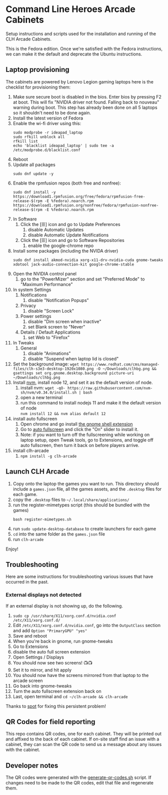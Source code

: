 # Command Line Heroes Arcade Cabinets

Setup instructions and scripts used for the installation and running of the CLH Arcade Cabinets.

This is the Fedora edition.  Once we're satisfied with the Fedora instructions, we can make it the default and deprecate the Ubuntu instructions.

## Laptop provisioning

The cabinets are powered by Lenovo Legion gaming laptops here is the checklist for provisioning them:



1. Make sure secure boot is disabled in the bios.  Enter bios by pressing F2 at boot.  This will fix "NVIDIA driver not found. Falling back to nouveau" warning during boot.  This step has already been done on all 5 laptops so it shouldn't need to be done again.
1. Install the latest version of Fedora
1. Enable the wi-fi driver using this: 
    ```
    sudo modprobe -r ideapad_laptop
    sudo rfkill unblock all
    rfkill list
    echo 'blacklist ideapad_laptop' | sudo tee -a /etc/modprobe.d/blacklist.conf
    ```
1. Reboot
1. Update all packages
    ```
    sudo dnf update -y
    ```
1. Enable the rpmfusion repos (both free and nonfree):
    ```
    sudo dnf install -y https://download1.rpmfusion.org/free/fedora/rpmfusion-free-release-$(rpm -E %fedora).noarch.rpm https://download1.rpmfusion.org/nonfree/fedora/rpmfusion-nonfree-release-$(rpm -E %fedora).noarch.rpm
    ```
1. In Software
    1. Click the [☰] icon and go to Update Preferences
        1. disable Automatic Updates
        1. disable Automatic Update Notifications
    1. Click the [☰] icon and go to Software Repositories
        1. enable the google-chrome repo
1. Install some packages (including the NVIDA driver)
    ```
    sudo dnf install akmod-nvidia xorg-x11-drv-nvidia-cuda gnome-tweaks xdotool jack-audio-connection-kit google-chrome-stable
    ```
1. Open the NVIDIA control panel
    1. go to the "PowerMizer" section and set "Preferred Mode" to "Maximum Performance"
1. In system Settings
    1. Notifications
        1. disable "Notification Popups"
    1. Privacy
        1. disable "Screen Lock"
    1. Power settings
        1. disable "Dim screen when inactive"
        1. set Blank screen to "Never"
    1. Details / Default Applications
        1. set Web to "Firefox"
1. In Tweaks 
    1. General
        1. disable "Animations"
        1. disable "Suspend when laptop lid is closed"
1. Set the background image: `wget https://www.redhat.com/cms/managed-files/clh-s3e3-desktop-1920x1080.png -O ~/Downloads/clhbg.png && gsettings set org.gnome.desktop.background picture-uri ~/Downloads/clhbg.png`
1. Install [nvm](https://github.com/nvm-sh/nvm/blob/master/README.md), install node 12, and set it as the default version of node.
    1. install nvm: `wget -qO- https://raw.githubusercontent.com/nvm-sh/nvm/v0.34.0/install.sh | bash`
    1. open a new terminal
    1. run this command to install nodejs 11 and make it the default version of node<br>
    `nvm install 12 && nvm alias default 12`
1. install auto fullscreen
    1. Open chrome and go install [the gnome shell extension](https://chrome.google.com/webstore/detail/gnome-shell-integration/gphhapmejobijbbhgpjhcjognlahblep)
    1. Go to [auto fullscreen](https://extensions.gnome.org/extension/1891/auto-fullscreen/) and click the "On" slider to install it.
    1. Note: if you want to turn off the fullscreening while working on laptop setup, open Tweak tools, go to Extensions, and toggle off auto fullscreen, then turn it back on before players arrive.
1. install clh-arcade
    1. `npm install -g clh-arcade`
 
## Launch CLH Arcade

1. Copy onto the laptop the games you want to run.  This directory should include a `games.json` file, all the games assets, and the `.desktop` files for each game.
1. copy the `.desktop` files to `~/.local/share/applications/`
1. run the register-mimetypes script (this should be bundled with the games)
   ```
   bash register-mimetypes.sh
   ```
1. run `sudo update-desktop-database` to create launchers for each game
1. `cd` into the same folder as the `games.json` file
1. run `clh-arcade`

Enjoy!

## Troubleshooting

Here are some instructions for troubleshooting various issues that have occurred in the past.

### External displays not detected

If an external display is not showing up, do the following.

 1. `sudo cp /usr/share/X11/xorg.conf.d/nvidia.conf /etc/X11/xorg.conf.d/`
 1. Edit `/etc/X11/xorg.conf.d/nvidia.conf`, go into the `OutputClass` section and add `Option "PrimaryGPU" "yes"`
 1. Save and reboot
 1. When you're back in gnome, run gnome-tweaks
 1. Go to Extensions
 1. disable the auto full screen extension
 1. Open Settings / Displays
 1. You should now see two screens! :tv::tv:
 1. Set it to mirror, and hit apply
 1. You should now have the screens mirrored from that laptop to the arcade screen
 1. Go back into gnome-tweaks
 1. Turn the auto fullscreen extension back on
 1. Last, open terminal and `cd ~/clh-arcade && clh-arcade`
 
Thanks to [spot](https://github.com/spotrh) for fixing this persistent problem!

## QR Codes for field reporting

This repo contains QR codes, one for each cabinet.  They will be printed out and affixed to the back of each cabinet.  If on-site staff find an issue with a cabinet, they can scan the QR code to send us a message about any issues with the cabinet.


## Developer notes

The QR codes were generated with the [generate-qr-codes.sh](./generate-qr-codes.sh) script.  If changes need to be made to the QR codes, edit that file and regenerate them.
